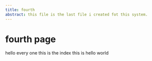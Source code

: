 ```yaml
---
title: fourth
abstract: this file is the last file i created fot this system.
---
```

# fourth page

<Link src="third page" dest="third"/> hello every one
<Link src="index file" dest="index"/> this is the index
<Link src="hello world" dest="hello_world"/> this is hello world
